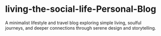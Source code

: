 # living-the-social-life-Personal-Blog
A minimalist lifestyle and travel blog exploring simple living, soulful journeys, and deeper connections through serene design and storytelling.
